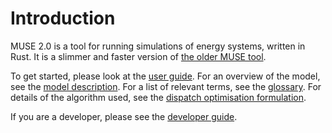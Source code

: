# Introduction

MUSE 2.0 is a tool for running simulations of energy systems, written in Rust. It is a slimmer and
faster version of [the older MUSE tool].

To get started, please look at the [user guide].
For an overview of the model, see the [model description].
For a list of relevant terms, see the [glossary].
For details of the algorithm used, see the [dispatch optimisation formulation].

If you are a developer, please see the [developer guide].

[the older MUSE tool]: https://github.com/EnergySystemsModellingLab/MUSE_OS
[user guide]: ./user_guide.md
[model description]: ./model_description.md
[developer guide]: ./developer_guide.md
[glossary]: ./glossary.md
[dispatch optimisation formulation]: ./dispatch_optimisation.md
